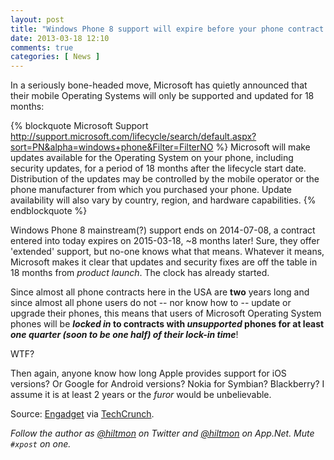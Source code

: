 ```yaml
---
layout: post
title: "Windows Phone 8 support will expire before your phone contract does"
date: 2013-03-18 12:10
comments: true
categories: [ News ]
---
```


In a seriously bone-headed move, Microsoft has quietly announced that their mobile Operating Systems will only be supported and updated for 18 months:

{% blockquote Microsoft Support http://support.microsoft.com/lifecycle/search/default.aspx?sort=PN&alpha=windows+phone&Filter=FilterNO %}
Microsoft will make updates available for the Operating System on your phone, including security updates, for a period of 18 months after the lifecycle start date. Distribution of the updates may be controlled by the mobile operator or the phone manufacturer from which you purchased your phone. Update availability will also vary by country, region, and hardware capabilities.
{% endblockquote %}

Windows Phone 8 mainstream<span class="light">(?)</span> support ends on 2014-07-08, a contract entered into today expires on 2015-03-18, ~8 months later! Sure, they offer 'extended' support, but no-one knows what that means. Whatever it means, Microsoft makes it clear that updates and security fixes are off the table in 18 months from *product launch*. The clock has already started.

Since almost all phone contracts here in the USA are **two** years long and since almost all phone users do not -- nor know how to -- update or upgrade their phones, this means that users of Microsoft Operating System phones will be ***locked in* to contracts with *unsupported* phones for at least *one quarter (soon to be one half) of their lock-in time***!

WTF?

Then again, anyone know how long Apple provides support for iOS versions? Or Google for Android versions? Nokia for Symbian? Blackberry? I assume it is at least 2 years or the *furor* would be unbelievable.

Source: [Engadget](http://www.engadget.com/2013/03/18/microsoft-windows-phone-8-mango-support/) via [TechCrunch](http://techcrunch.com/2013/03/18/microsoft-says-windows-phone-8-support-ends-july-2014-still-no-official-successor-announced/?ncid=tcdaily).

*Follow the author as [@hiltmon](http://https://twitter.com/hiltmon) on Twitter and [@hiltmon](http://alpha.app.net/hiltmon) on App.Net. Mute `#xpost` on one.*

